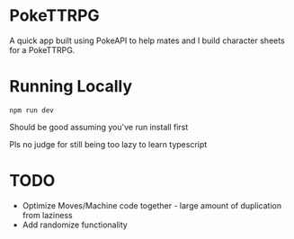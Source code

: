 # PokeTTRPG

A quick app built using PokeAPI to help mates and I build character sheets for a PokeTTRPG.

# Running Locally

`npm run dev`

Should be good assuming you've run install first

Pls no judge for still being too lazy to learn typescript

# TODO

* Optimize Moves/Machine code together - large amount of duplication from laziness
* Add randomize functionality